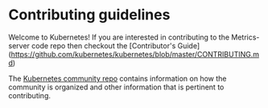 # Contributing guidelines

Welcome to Kubernetes! If you are interested in contributing to the Metrics-server code repo then checkout the [Contributor's Guide] (https://github.com/kubernetes/kubernetes/blob/master/CONTRIBUTING.md)

The [Kubernetes community repo](https://github.com/kubernetes/community/tree/master/contributors/guide) contains information on how the community is organized and other information that is pertinent to contributing. 
